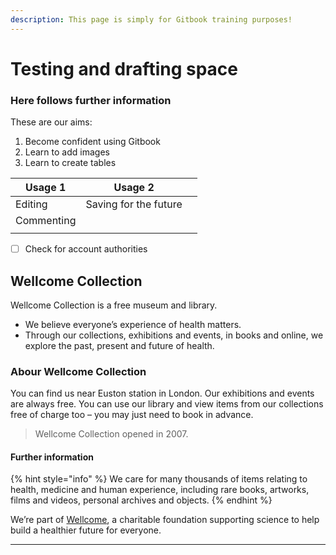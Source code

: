 ```yaml
---
description: This page is simply for Gitbook training purposes!
---
```


# Testing and drafting space

### Here follows further information

These are our aims:

1. Become confident using Gitbook
2. Learn to add images
3. Learn to create tables

| Usage 1    | Usage 2               |   |
| ---------- | --------------------- | - |
| Editing    | Saving for the future |   |
| Commenting |                       |   |
|            |                       |   |

* [ ] Check for account authorities

## Wellcome Collection

Wellcome Collection is a free museum and library. &#x20;

* We believe everyone’s experience of health matters.
* Through our collections, exhibitions and events, in books and online, we explore the past, present and future of health.

### Abour Wellcome Collection

You can find us near Euston station in London. Our exhibitions and events are always free. You can use our library and view items from our collections free of charge too – you may just need to book in advance.

> Wellcome Collection opened in 2007.

#### Further information

{% hint style="info" %}
&#x20;We care for many thousands of items relating to health, medicine and human experience, including rare books, artworks, films and videos, personal archives and objects.&#x20;
{% endhint %}

We’re part of [Wellcome](https://wellcome.org/), a charitable foundation supporting science to help build a healthier future for everyone.

***
